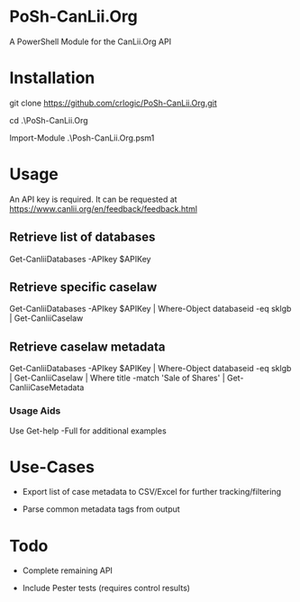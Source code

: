 # PoSh-CanLii.Org
A PowerShell Module for the CanLii.Org API

# Installation
git clone https://github.com/crlogic/PoSh-CanLii.Org.git

cd .\PoSh-CanLii.Org

Import-Module .\Posh-CanLii.Org.psm1

# Usage
An API key is required. It can be requested at https://www.canlii.org/en/feedback/feedback.html

## Retrieve list of databases
Get-CanliiDatabases -APIkey $APIKey

## Retrieve specific caselaw
Get-CanliiDatabases -APIkey $APIKey | Where-Object databaseid -eq sklgb | Get-CanliiCaselaw

## Retrieve caselaw metadata
Get-CanliiDatabases -APIkey $APIKey | Where-Object databaseid -eq sklgb | Get-CanliiCaselaw | Where title -match 'Sale of Shares' | Get-CanliiCaseMetadata

### Usage Aids
Use Get-help -Full for additional examples

# Use-Cases
- Export list of case metadata to CSV/Excel for further tracking/filtering

- Parse common metadata tags from output

# Todo
- Complete remaining API

- Include Pester tests (requires control results)
